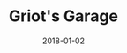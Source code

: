 ---
layout: site
title: "Griot's Garage"
date: 2018-01-02
categories: [community]
version: 1.2.18
major: 1
minor: 2
patch: 18
slug: griots-garage
link: https://www.griotsgarage.com/
permalink: /sites/:slug
---